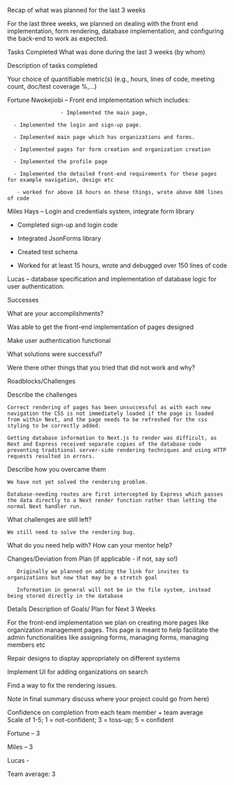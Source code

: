 Recap of what was planned for the last 3 weeks  

For the last three weeks, we planned on dealing with the front end implementation, form rendering, database implementation, and configuring the back-end to work as expected.  

 

Tasks Completed What was done during the last 3 weeks (by whom) 

Description of tasks completed 

Your choice of quantifiable metric(s) 
(e.g., hours, lines of code, meeting count, doc/test coverage %,...) 

 

 

Fortune Nwokejiobi – Front end implementation which includes: 

                     - Implemented the main page,  

      - Implemented the login and sign-up page.  

      - Implemented main page which has organizations and forms.    

      - Implemented pages for form creation and organization creation 

      - Implemented the profile page 

      - Implemented the detailed front-end requirements for these pages for example navigation, design etc  

       - worked for above 18 hours on these things, wrote above 600 lines of code 

 

Miles Hays – Login and credentials system, integrate form library 

- Completed sign-up and login code 

- Integrated JsonForms library 

- Created test schema 

- Worked for at least 15 hours, wrote and debugged over 150 lines of code 

Lucas – database specification and implementation of database logic for user authentication.  

           

                         		         	 

Successes 
 

What are your accomplishments? 

Was able to get the front-end implementation of pages designed  

Make user authentication functional 

What solutions were successful? 

Were there other things that you tried that did not work and why? 

 

Roadblocks/Challenges  

Describe the challenges 

	Correct rendering of pages has been unsuccessful as with each new navigation the CSS is not immediately loaded if the page is loaded from within Next, and the page needs to be refreshed for the css styling to be correctly added. 

	Getting database information to Next.js to render was difficult, as Next and Express received separate copies of the database code preventing traditional server-side rendering techniques and using HTTP requests resulted in errors. 

Describe how you overcame them 

	We have not yet solved the rendering problem. 

	Database-needing routes are first intercepted by Express which passes the data directly to a Next render function rather than letting the normal Next handler run. 

What challenges are still left? 

	We still need to solve the rendering bug. 

What do you need help with? How can your mentor help? 

 

Changes/Deviation from Plan  (if applicable - if not, say so!) 

       Originally we planned on adding the link for invites to organizations but now that may be a stretch goal  

       Information in general will not be in the file system, instead being stored directly in the database 

 

Details Description of Goals/ Plan for Next 3 Weeks 

For the front-end implementation we plan on creating more pages like organization management pages. This page is meant to help facilitate the admin functionalities like assigning forms, managing forms, managing members etc 

Repair designs to display appropriately on different systems 

Implement UI for adding organizations on search 

Find a way to fix the rendering issues. 

 

        

Note in final summary discuss where your project could go from here) 

 

Confidence on completion from each team member + team average  
Scale of 1-5; 1 = not-confident; 3 = toss-up; 5 = confident 

Fortune – 3  

Miles – 3 

Lucas - 

Team average: 3 
